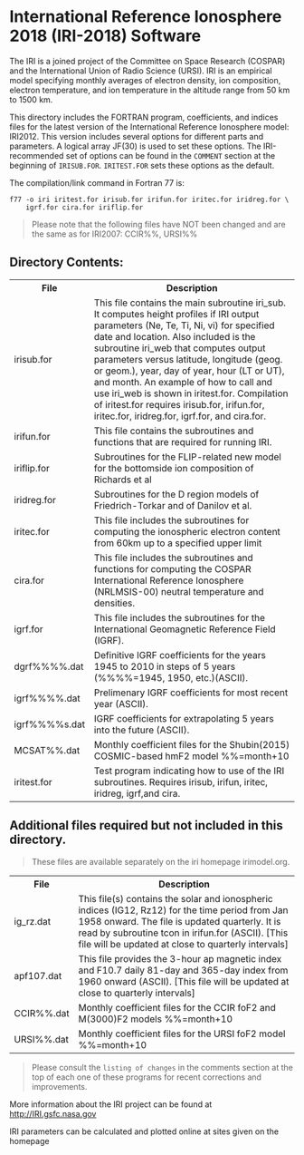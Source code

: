 # International Reference Ionosphere 2018 (IRI-2018) Software

The IRI is a joined project of the Committee on Space Research (COSPAR) and the
International Union of Radio Science (URSI). IRI is an empirical model
specifying monthly averages of electron density, ion composition, electron
temperature, and ion temperature in the altitude range from 50 km to 1500 km.

This directory includes the FORTRAN program, coefficients, and indices files for
the latest version of the International Reference Ionosphere model: IRI2012.
This version includes several options for different parts and parameters. A
logical array JF(30) is used to set these options. The IRI-recommended set of
options can be found in the `COMMENT` section at the beginning of `IRISUB.FOR`.
`IRITEST.FOR` sets these options as the default.

The compilation/link command in Fortran 77 is:

    f77 -o iri iritest.for irisub.for irifun.for iritec.for iridreg.for \
        igrf.for cira.for iriflip.for

> Please note that the following files have NOT been changed and are the same as
> for IRI2007: CCIR%%, URSI%%
 
## Directory Contents:

<table>
<tr>
    <th>File</th>
    <th>Description</th>
</tr>
<tr>
    <td>irisub.for</td>
    <td>This file contains the main subroutine iri_sub. It computes height
    profiles if IRI output parameters (Ne, Te, Ti, Ni, vi) for specified date
    and location. Also included is the subroutine iri_web that computes output
    parameters versus latitude, longitude (geog. or geom.), year, day of year,
    hour (LT or UT), and month. An example of how to call and use iri_web  is
    shown in iritest.for. Compilation of iritest.for requires irisub.for,
    irifun.for, iritec.for, iridreg.for, igrf.for, and cira.for.</td>
</tr>
<tr>
    <td>irifun.for</td>
    <td>This file contains the subroutines and functions that are required for
    running IRI.</td>
</tr>
<tr>
    <td>iriflip.for</td>
    <td>Subroutines for the FLIP-related new model for the bottomside ion
    composition of Richards et al</td>
</tr>
<tr>
    <td>iridreg.for</td>
    <td>Subroutines for the D region models of Friedrich-Torkar and of Danilov
    et al.</td>
</tr>
<tr>
    <td>iritec.for</td>
    <td>This file includes the subroutines for computing the ionospheric
    electron content from 60km up to a specified upper limit</td>
</tr>
<tr>
    <td>cira.for</td>
    <td>This file includes the subroutines and functions for computing 
    the COSPAR International Reference Ionosphere (NRLMSIS-00) 
    neutral temperature and densities.</td>
</tr>
<tr>
    <td>igrf.for</td>
    <td>This file includes the subroutines for the International
    Geomagnetic Reference Field (IGRF).</td>
</tr>
<tr>
    <td>dgrf%%%%.dat</td>
    <td>Definitive IGRF coefficients for the years 1945 to 2010 in steps
    of 5 years (%%%%=1945, 1950, etc.)(ASCII).</td>
</tr>
<tr>
    <td>igrf%%%%.dat</td>
    <td>Prelimenary IGRF coefficients for most recent year (ASCII).</td>
</tr>
<tr>
    <td>igrf%%%%s.dat</td>
    <td>IGRF coefficients for extrapolating 5 years into the future
    (ASCII).</td>
 </tr>
 <tr>
    <td>MCSAT%%.dat</td>
    <td>Monthly coefficient files for the Shubin(2015) COSMIC-based hmF2
    model %%=month+10</td>
</tr>
<tr>
    <td>iritest.for</td>
    <td>Test program indicating how to use of the IRI subroutines.
    Requires irisub, irifun, iritec, iridreg, igrf,and cira.</td>
</tr>
</table>

## Additional files required but not included in this directory.

> These files are available separately on the iri homepage irimodel.org.

<table>
<tr>
    <th>File</th>
    <th>Description</th>
</tr>
<tr>
    <td>ig_rz.dat</td>
    <td>This file(s) contains the solar and ionospheric indices (IG12, Rz12) 
    for the time period from Jan 1958 onward. The file is updated 
    quarterly. It is read by subroutine tcon in irifun.for (ASCII). 
    [This file will be updated at close to quarterly intervals]</td>
</tr>
<tr>                
    <td>apf107.dat</td>
    <td>This file provides the 3-hour ap magnetic index and F10.7 daily
    81-day and 365-day index from 1960 onward (ASCII).
    [This file will be updated at close to quarterly intervals]</td>
</tr>
<tr>
    <td>CCIR%%.dat</td>
    <td>Monthly coefficient files for the CCIR foF2 and M(3000)F2 models
    %%=month+10</td>
</tr>
<tr>
    <td>URSI%%.dat</td>
    <td>Monthly coefficient files for the URSI foF2 model %%=month+10</td>
</tr>
</table>

> Please consult the `listing of changes` in the comments section at the top of
> each one of these programs for recent corrections and improvements.

More information about the IRI project can be found at  http://IRI.gsfc.nasa.gov

IRI parameters can be calculated and plotted online at sites given on the
homepage
